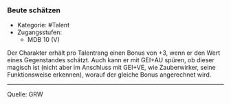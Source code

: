 ### Beute schätzen

- Kategorie: #Talent
- Zugangsstufen:
  - MDB 10 (V)

Der Charakter erhält pro Talentrang einen Bonus von +3, wenn er den Wert eines Gegenstandes schätzt. Auch kann er mit GEI+AU spüren, ob dieser magisch ist (nicht aber im Anschluss mit GEI+VE, wie Zauberwirker, seine Funktionsweise erkennen), worauf der gleiche Bonus angerechnet wird.

---

Quelle: GRW
